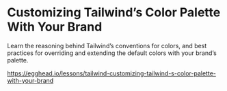 # Customizing Tailwind’s Color Palette With Your Brand

Learn the reasoning behind Tailwind’s conventions for colors, and best practices for overriding and extending the default colors with your brand’s palette.

https://egghead.io/lessons/tailwind-customizing-tailwind-s-color-palette-with-your-brand
